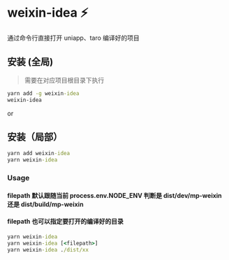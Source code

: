 # weixin-idea ⚡

通过命令行直接打开 uniapp、taro 编译好的项目

## 安装 (全局)

>需要在对应项目根目录下执行

``` cmd
yarn add -g weixin-idea
weixin-idea
```

or

## 安装（局部）

``` cmd
yarn add weixin-idea
yarn weixin-idea
```

### Usage

#### filepath 默认跟随当前 process.env.NODE_ENV 判断是 dist/dev/mp-weixin 还是 dist/build/mp-weixin

#### filepath 也可以指定要打开的编译好的目录

``` cmd
yarn weixin-idea
yarn weixin-idea [<filepath>]
yarn weixin-idea ./dist/xx
```
